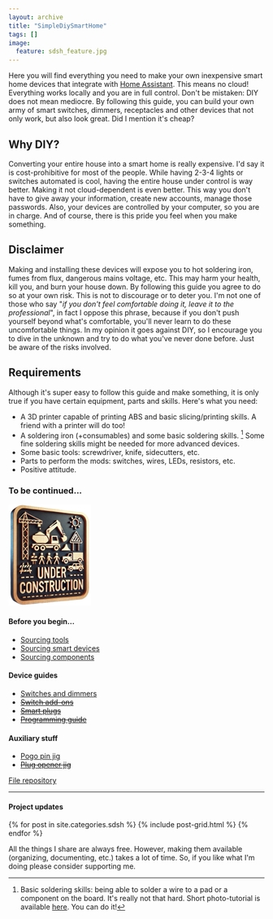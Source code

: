 ```yaml
---
layout: archive
title: "SimpleDiySmartHome"
tags: []
image:
  feature: sdsh_feature.jpg
---
```


Here you will find everything you need to make your own inexpensive smart home devices that integrate with [Home Assistant](https://www.home-assistant.io/). This means no cloud! Everything works locally and you are in full control.
Don't be mistaken: DIY does not mean mediocre. By following this guide, you can build your own army of smart switches, dimmers, receptacles and other devices that not only work, but also look great.
Did I mention it's cheap?

## Why DIY?
Converting your entire house into a smart home is really expensive. I'd say it is cost-prohibitive for most of the people. While having 2-3-4 lights or switches automated is cool, having the entire house under control is way better. Making it not cloud-dependent is even better. This way you don't have to give away your information, create new accounts, manage those passwords. Also, your devices are controlled by your computer, so you are in charge. And of course, there is this pride you feel when you make something.

## Disclaimer
Making and installing these devices will expose you to hot soldering iron, fumes from flux, dangerous mains voltage, etc. This may harm your health, kill you, and burn your house down. By following this guide you agree to do so at your own risk.
This is not to discourage or to deter you. I'm not one of those who say "*if you don't feel comfortable doing it, leave it to the professional*", in fact I oppose this phrase, because if you don't push yourself beyond what's comfortable, you'll never learn to do these uncomfortable things. In my opinion it goes against DIY, so I encourage you to dive in the unknown and try to do what you've never done before. Just be aware of the risks involved.

## Requirements
Although it's super easy to follow this guide and make something, it is only true if you have certain equipment, parts and skills. Here's what you need:
 - A 3D printer capable of printing ABS and basic slicing/printing skills. A friend with a printer will do too!
 - A soldering iron (+consumables) and some basic soldering skills. [^1] Some fine soldering skills might be needed for more advanced devices.
 - Some basic tools: screwdriver, knife, sidecutters, etc.
 - Parts to perform the mods: switches, wires, LEDs, resistors, etc.
 - Positive attitude.

[^1]: Basic soldering skills: being able to solder a wire to a pad or a component on the board. It's really not that hard. Short photo-tutorial is available [here](howtosolder). You can do it!


### To be continued...
![](/images/under-construction.png)

#### Before you begin...
- [Sourcing tools](/sdsh/buytools/)
- [Sourcing smart devices](/sdsh/buydevices/)
- [Sourcing components](/sdsh/buycomponents/)

#### Device guides
- [Switches and dimmers](/sdsh/switches/)
- ~~[Switch add-ons](/sdsh/switchaddons/)~~
- ~~[Smart plugs](/sdsh/smartplugs/)~~
- ~~[Programming guide](/sdsh/programming/)~~

#### Auxiliary stuff
- [Pogo pin jig](pogopinjig/)
- ~~[Plug opener jig](plugopenerjig/)~~


[File repository](https://github.com/ScramblerUSA/SimpleDiySmarthome)


---
#### Project updates

<div class="tiles">
{% for post in site.categories.sdsh %}
	{% include post-grid.html %}
{% endfor %}
</div><!-- /.tiles -->

All the things I share are always free. However, making them available (organizing, documenting, etc.) takes a lot of time. So, if you like what I'm doing please consider supporting me.
<a href="https://www.buymeacoffee.com/ScramblerUSA" class="btn" target="_blank"><i class="fa-solid fa-mug-hot" aria-hidden="true"></i></a>

